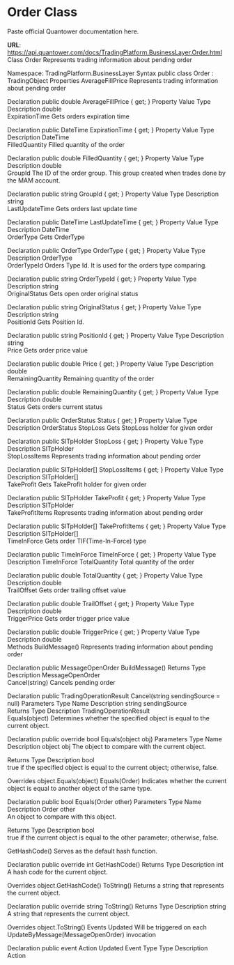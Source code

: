 # Order Class

Paste official Quantower documentation here.

**URL**: https://api.quantower.com/docs/TradingPlatform.BusinessLayer.Order.html
Class Order
Represents trading information about pending order

Namespace: TradingPlatform.BusinessLayer
Syntax
public class Order : TradingObject
Properties
AverageFillPrice
Represents trading information about pending order

Declaration
public double AverageFillPrice { get; }
Property Value
Type	Description
double	
ExpirationTime
Gets orders expiration time

Declaration
public DateTime ExpirationTime { get; }
Property Value
Type	Description
DateTime	
FilledQuantity
Filled quantity of the order

Declaration
public double FilledQuantity { get; }
Property Value
Type	Description
double	
GroupId
The ID of the order group. This group created when trades done by the MAM account.

Declaration
public string GroupId { get; }
Property Value
Type	Description
string	
LastUpdateTime
Gets orders last update time

Declaration
public DateTime LastUpdateTime { get; }
Property Value
Type	Description
DateTime	
OrderType
Gets OrderType

Declaration
public OrderType OrderType { get; }
Property Value
Type	Description
OrderType	
OrderTypeId
Orders Type Id. It is used for the orders type comparing.

Declaration
public string OrderTypeId { get; }
Property Value
Type	Description
string	
OriginalStatus
Gets open order original status

Declaration
public string OriginalStatus { get; }
Property Value
Type	Description
string	
PositionId
Gets Position Id.

Declaration
public string PositionId { get; }
Property Value
Type	Description
string	
Price
Gets order price value

Declaration
public double Price { get; }
Property Value
Type	Description
double	
RemainingQuantity
Remaining quantity of the order

Declaration
public double RemainingQuantity { get; }
Property Value
Type	Description
double	
Status
Gets orders current status

Declaration
public OrderStatus Status { get; }
Property Value
Type	Description
OrderStatus	
StopLoss
Gets StopLoss holder for given order

Declaration
public SlTpHolder StopLoss { get; }
Property Value
Type	Description
SlTpHolder	
StopLossItems
Represents trading information about pending order

Declaration
public SlTpHolder[] StopLossItems { get; }
Property Value
Type	Description
SlTpHolder[]	
TakeProfit
Gets TakeProfit holder for given order

Declaration
public SlTpHolder TakeProfit { get; }
Property Value
Type	Description
SlTpHolder	
TakeProfitItems
Represents trading information about pending order

Declaration
public SlTpHolder[] TakeProfitItems { get; }
Property Value
Type	Description
SlTpHolder[]	
TimeInForce
Gets order TIF(Time-In-Force) type

Declaration
public TimeInForce TimeInForce { get; }
Property Value
Type	Description
TimeInForce	
TotalQuantity
Total quantity of the order

Declaration
public double TotalQuantity { get; }
Property Value
Type	Description
double	
TrailOffset
Gets order trailing offset value

Declaration
public double TrailOffset { get; }
Property Value
Type	Description
double	
TriggerPrice
Gets order trigger price value

Declaration
public double TriggerPrice { get; }
Property Value
Type	Description
double	
Methods
BuildMessage()
Represents trading information about pending order

Declaration
public MessageOpenOrder BuildMessage()
Returns
Type	Description
MessageOpenOrder	
Cancel(string)
Cancels pending order

Declaration
public TradingOperationResult Cancel(string sendingSource = null)
Parameters
Type	Name	Description
string	sendingSource	
Returns
Type	Description
TradingOperationResult	
Equals(object)
Determines whether the specified object is equal to the current object.

Declaration
public override bool Equals(object obj)
Parameters
Type	Name	Description
object	obj	
The object to compare with the current object.

Returns
Type	Description
bool	
true if the specified object is equal to the current object; otherwise, false.

Overrides
object.Equals(object)
Equals(Order)
Indicates whether the current object is equal to another object of the same type.

Declaration
public bool Equals(Order other)
Parameters
Type	Name	Description
Order	other	
An object to compare with this object.

Returns
Type	Description
bool	
true if the current object is equal to the other parameter; otherwise, false.

GetHashCode()
Serves as the default hash function.

Declaration
public override int GetHashCode()
Returns
Type	Description
int	
A hash code for the current object.

Overrides
object.GetHashCode()
ToString()
Returns a string that represents the current object.

Declaration
public override string ToString()
Returns
Type	Description
string	
A string that represents the current object.

Overrides
object.ToString()
Events
Updated
Will be triggered on each UpdateByMessage(MessageOpenOrder) invocation

Declaration
public event Action<IOrder> Updated
Event Type
Type	Description
Action<IOrder>